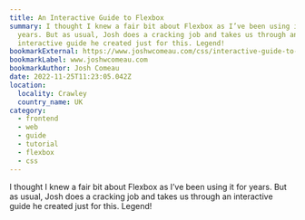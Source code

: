 ```yaml
---
title: An Interactive Guide to Flexbox
summary: I thought I knew a fair bit about Flexbox as I’ve been using it for
  years. But as usual, Josh does a cracking job and takes us through an
  interactive guide he created just for this. Legend!
bookmarkExternal: https://www.joshwcomeau.com/css/interactive-guide-to-flexbox/
bookmarkLabel: www.joshwcomeau.com
bookmarkAuthor: Josh Comeau
date: 2022-11-25T11:23:05.042Z
location:
  locality: Crawley
  country_name: UK
category:
  - frontend
  - web
  - guide
  - tutorial
  - flexbox
  - css
---
```

I thought I knew a fair bit about Flexbox as I’ve been using it for years. But as usual, Josh does a cracking job and takes us through an interactive guide he created just for this. Legend!
